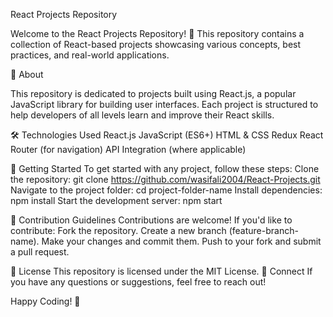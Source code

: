 React Projects Repository

Welcome to the React Projects Repository! 🚀 This repository contains a collection of React-based projects showcasing various concepts, best practices, and real-world applications.

📌 About

This repository is dedicated to projects built using React.js, a popular JavaScript library for building user interfaces. Each project is structured to help developers of all levels learn and improve their React skills.

🛠 Technologies Used
React.js
JavaScript (ES6+)
HTML & CSS
Redux 
React Router (for navigation)
API Integration (where applicable)

🚀 Getting Started
To get started with any project, follow these steps:
Clone the repository:
git clone https://github.com/wasifali2004/React-Projects.git
Navigate to the project folder:
cd project-folder-name
Install dependencies:
npm install
Start the development server:
npm start

📜 Contribution Guidelines
Contributions are welcome! If you'd like to contribute:
Fork the repository.
Create a new branch (feature-branch-name).
Make your changes and commit them.
Push to your fork and submit a pull request.

📄 License
This repository is licensed under the MIT License.
🤝 Connect
If you have any questions or suggestions, feel free to reach out!

Happy Coding! 🎉

